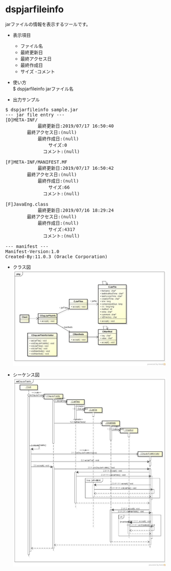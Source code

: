 dspjarfileinfo
==============
jarファイルの情報を表示するツールです。

* 表示項目  
  - ファイル名
  - 最終更新日
  - 最終アクセス日
  - 最終作成日
  - サイズ
  -コメント

 
* 使い方  
$ dspjarfileinfo jarファイル名

* 出力サンプル  

<pre>
$ dspjarfileinfo sample.jar
--- jar file entry ---
[D]META-INF/
            最終更新日:2019/07/17 16:50:40
        最終アクセス日:(null)
            最終作成日:(null)
                サイズ:0
              コメント:(null)

[F]META-INF/MANIFEST.MF
            最終更新日:2019/07/17 16:50:42
        最終アクセス日:(null)
            最終作成日:(null)
                サイズ:66
              コメント:(null)

[F]JavaEng.class
            最終更新日:2019/07/16 18:29:24
        最終アクセス日:(null)
            最終作成日:(null)
                サイズ:4317
              コメント:(null)

--- manifest ---
Manifest-Version:1.0
Created-By:11.0.3 (Oracle Corporation)
</pre>
* クラス図  
![dspjarfileinfo](images/pkgDspJarFileInfo.jpg)

* シーケンス図
![dspjarfileinfo](images/sdDspJarFileInfo.jpg)
